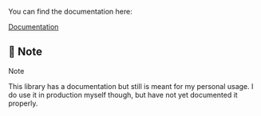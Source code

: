 You can find the documentation here:

[Documentation](https://mflisar.github.io/Toolbox/)

## :memo: Note

> [!NOTE]  
> This library has a documentation but still is meant for my personal usage.
> I do use it in production myself though, but have not yet documented it properly.